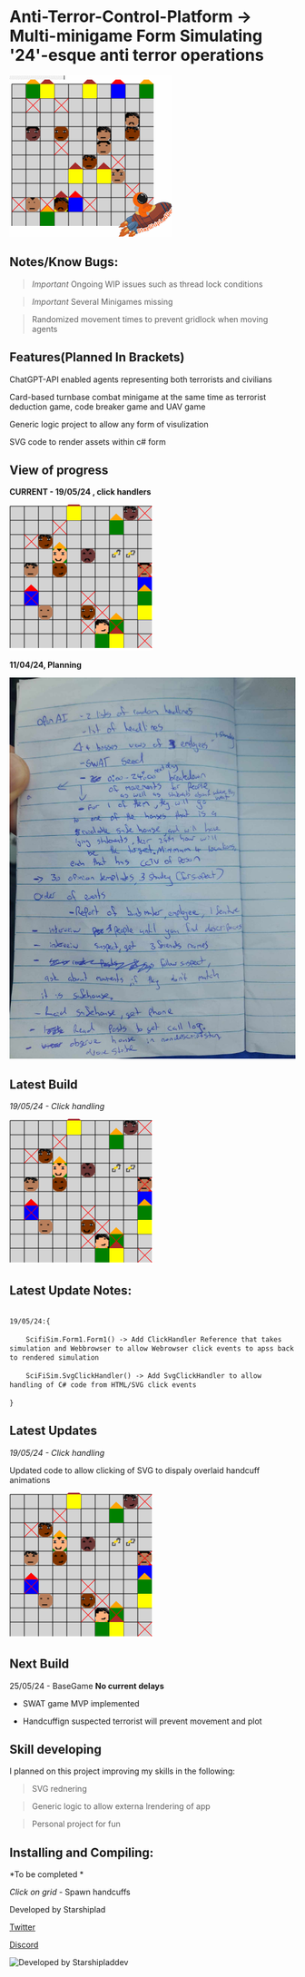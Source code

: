 # Anti-Terror-Control-Platform -> Multi-minigame Form Simulating '24'-esque anti terror operations

![Alt text](/Blackboard/SamplePathfind.gif)

## Notes/Know Bugs:

> *Important* Ongoing WIP issues such as thread lock conditions

> *Important* Several Minigames missing

> Randomized movement times to prevent gridlock when moving agents


## Features(Planned In Brackets)

ChatGPT-API enabled agents representing both terrorists and civilians

Card-based turnbase combat minigame at the same time as terrorist deduction game, code breaker game and UAV game

Generic logic project to allow any form of visulization

SVG code to render assets within c# form

## View of progress

**CURRENT - 19/05/24 , click handlers**

![ALt text](/Blackboard/README1.PNG)

**11/04/24, Planning**

![ALt text](/Blackboard/Plan1.JPG)


## Latest Build

*19/05/24 - Click handling*

![ALt text](/Blackboard/README1.PNG)

## Latest Update Notes:

```

19/05/24:{

	ScifiSim.Form1.Form1() -> Add ClickHandler Reference that takes simulation and Webbrowser to allow Webrowser click events to apss back to rendered simulation
	
	SciFiSim.SvgClickHandler() -> Add SvgClickHandler to allow handling of C# code from HTML/SVG click events
	
}

```

## Latest Updates

*19/05/24 - Click handling*

Updated code to allow clicking of SVG to dispaly overlaid handcuff animations

![ALt text](/Blackboard/README1.PNG)

## Next Build

25/05/24 - BaseGame  **No current delays**

* SWAT game MVP implemented

* Handcuffign suspected terrorist will prevent movement and plot


## Skill developing

I planned on this project improving my skills in the following:

> SVG rednering

> Generic logic to allow externa lrendering of app

> Personal project for fun

## Installing and Compiling:

*To be completed * 


*Click on grid* - Spawn handcuffs 


Developed by Starshiplad 

[Twitter](https://twitter.com/StarshipladDevp) 

[Discord](https://discord.gg/jAqfVpmqdA)

![Developed by Starshipladdev](LogoFull.png)

